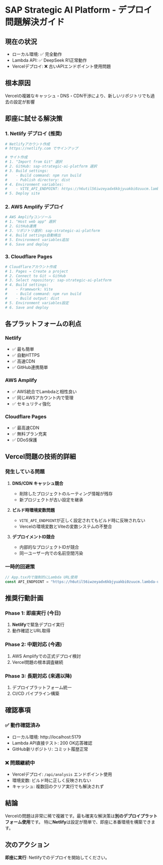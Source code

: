 # SAP Strategic AI Platform - デプロイ問題解決ガイド

## 現在の状況
- ローカル環境: ✅ 完全動作
- Lambda API: ✅ DeepSeek R1正常動作
- Vercelデプロイ: ❌ 古いAPIエンドポイント使用問題

## 根本原因
Vercelの複雑なキャッシュ・DNS・CDN干渉により、新しいリポジトリでも過去の設定が影響

## 即座に試せる解決策

### 1. Netlify デプロイ (推奨)
```bash
# Netlifyアカウント作成
# https://netlify.com でサインアップ

# サイト作成
# 1. "Import from Git" 選択
# 2. GitHub: sap-strategic-ai-platform 選択
# 3. Build settings:
#    - Build command: npm run build
#    - Publish directory: dist
# 4. Environment variables:
#    - VITE_API_ENDPOINT: https://h6util56iwzeyadx6kbjyuakbi0zuucm.lambda-url.us-east-1.on.aws/
# 5. Deploy site
```

### 2. AWS Amplify デプロイ
```bash
# AWS Amplifyコンソール
# 1. "Host web app" 選択
# 2. GitHub連携
# 3. リポジトリ選択: sap-strategic-ai-platform
# 4. Build settings自動検出
# 5. Environment variables追加
# 6. Save and deploy
```

### 3. Cloudflare Pages
```bash
# Cloudflareアカウント作成
# 1. Pages → Create a project
# 2. Connect to Git → GitHub
# 3. Select repository: sap-strategic-ai-platform
# 4. Build settings:
#    - Framework: Vite
#    - Build command: npm run build
#    - Build output: dist
# 5. Environment variables設定
# 6. Save and deploy
```

## 各プラットフォームの利点

### Netlify
- ✅ 最も簡単
- ✅ 自動HTTPS
- ✅ 高速CDN
- ✅ GitHub連携簡単

### AWS Amplify
- ✅ AWS統合でLambdaと相性良い
- ✅ 同じAWSアカウント内で管理
- ✅ セキュリティ強化

### Cloudflare Pages
- ✅ 最高速CDN
- ✅ 無料プラン充実
- ✅ DDoS保護

## Vercel問題の技術的詳細

### 発生している問題
1. **DNS/CDN キャッシュ競合**
   - 削除したプロジェクトのルーティング情報が残存
   - 新プロジェクトが古い設定を継承

2. **ビルド時環境変数問題**
   - `VITE_API_ENDPOINT`が正しく設定されてもビルド時に反映されない
   - Vercelの環境変数とViteの変数システムの不整合

3. **デプロイメントID競合**
   - 内部的なプロジェクトIDが競合
   - 同一ユーザー内での名前空間汚染

### 一時的回避策
```typescript
// App.tsx内で強制的にLambda URL使用
const API_ENDPOINT = "https://h6util56iwzeyadx6kbjyuakbi0zuucm.lambda-url.us-east-1.on.aws/";
```

## 推奨行動計画

### Phase 1: 即座実行 (今日)
1. **Netlify**で緊急デプロイ実行
2. 動作確認とURL取得

### Phase 2: 中期対応 (今週)
1. AWS Amplifyでの正式デプロイ検討
2. Vercel問題の根本調査継続

### Phase 3: 長期対応 (来週以降)
1. デプロイプラットフォーム統一
2. CI/CD パイプライン構築

## 確認事項

### ✅ 動作確認済み
- ローカル環境: http://localhost:5179
- Lambda API直接テスト: 200 OK応答確認
- GitHub新リポジトリ: コミット履歴正常

### ❌ 問題継続中
- Vercelデプロイ: `/api/analysis` エンドポイント使用
- 環境変数: ビルド時に正しく反映されない
- キャッシュ: 複数回のクリア実行でも解決されず

## 結論

Vercelの問題は非常に稀で複雑です。最も確実な解決策は**別のデプロイプラットフォーム使用**です。
特に**Netlify**は設定が簡単で、即座に本番環境を構築できます。

## 次のアクション

**即座に実行**: Netlifyでのデプロイを開始してください。